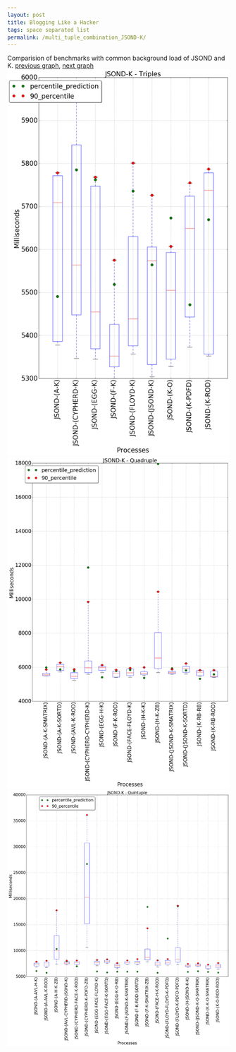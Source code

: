 ```yaml
---
layout: post
title: Blogging Like a Hacker
tags: space separated list
permalink: /multi_tuple_combination_JSOND-K/
---
```


Comparision of benchmarks with common background load of JSOND and K.
[previous graph](../multi_tuple_combination_JSOND-JSOND/), [next graph](../multi_tuple_combination_JSOND-O/)
<img src="./images/triple/JSOND/JSOND-K_box.png" alt="graph figure"><img src="./images/quadruple/JSOND/JSOND-K_box.png" alt="graph figure"><img src="./images/quintuple/JSOND/JSOND-K_box.png" alt="graph figure">